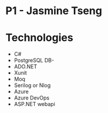 # P1 - Jasmine Tseng

# Technologies
- C#
- PostgreSQL DB-
- ADO.NET
- Xunit
- Moq
- Serilog or Nlog
- Azure
- Azure DevOps
- ASP.NET webapi
